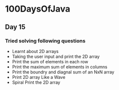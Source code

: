 # 100DaysOfJava

## Day 15

### Tried solving following questions

* Learnt about 2D arrays
* Taking the user input and print the 2D array
* Print the sum of elements in each row
* Print the maximum sum of elements in columns
* Print the boundry and diagnal sum of an NxN array
* Print 2D array Like a Wave
* Spiral Print the 2D array